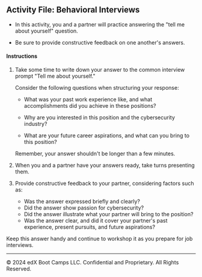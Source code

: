 ## Activity File: Behavioral Interviews

- In this activity, you and a partner will practice answering the "tell me about yourself" question.

- Be sure to provide constructive feedback on one another's answers.

#### Instructions

1. Take some time to write down your answer to the common interview prompt "Tell me about yourself."

   Consider the following questions when structuring your response:
    - What was your past work experience like, and what accomplishments did you achieve in these positions?

    - Why are you interested in this position and the cybersecurity industry?

    - What are your future career aspirations, and what can you bring to this position?

    Remember, your answer shouldn't be longer than a few minutes. 

2. When you and a partner have your answers ready, take turns presenting them. 

3. Provide constructive feedback to your partner, considering factors such as:
    - Was the answer expressed briefly and clearly?
    - Did the answer show passion for cybersecurity?
    - Did the answer illustrate what your partner will bring to the position?
    - Was the answer clear, and did it cover your partner's past experience, present pursuits, and future aspirations?

Keep this answer handy and continue to workshop it as you prepare for job interviews. 

---
&copy; 2024 edX Boot Camps LLC. Confidential and Proprietary. All Rights Reserved.  
